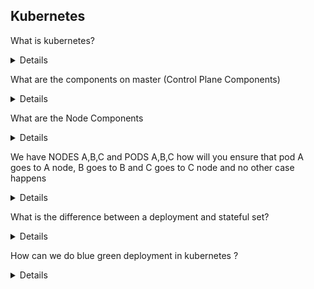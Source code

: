 ## Kubernetes

What is kubernetes?

<details>

- open-source

- container-orchestration system for automating computer application deployment, scaling, and management.

- originally designed by Google and is now maintained by the Cloud Native Computing Foundation

</details>


What are the components on master (Control Plane Components)

<details>

[concepts/overview/components](https://kubernetes.io/docs/concepts/overview/components/)

- kube-api-server : exposes the kubernetes api
- etcd : key-value store for the cluster data
- kube-scheduler : watches for newly created Pods with no assigned node, and selects a node for them to run on
- kube-controller-manager : runs controller processes.
- cloud-controller-manager 

</details>

What are the Node Components

<details>

[concepts/overview/components](https://kubernetes.io/docs/concepts/overview/components/)

- kubelet : An agent that runs on each node in the cluster. It makes sure that containers are running in a Pod.
- kube-proxy : kube-proxy is a network proxy that runs on each node in your cluster, implementing part of the Kubernetes Service concept.
- Container runtime : The container runtime is the software that is responsible for running containers.

</details>


We have NODES A,B,C and PODS A,B,C how will you ensure that pod A goes to A node, B goes to B and C goes to C node and no other case happens

<details>

</details>


What is the difference between a deployment and stateful set?

<details>

</details>


How can we do blue green deployment in kubernetes ?

<details>

</details>
